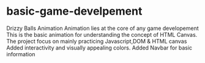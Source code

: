 # basic-game-develpement
Drizzy Balls Animation
Animation lies at the core of any game developement
This is the basic animation for understanding the concept of HTML Canvas.
The project focus on mainly practicing Javascript,DOM & HTML canvas
Added interactivity and visually appealing colors.
Added Navbar for basic information
